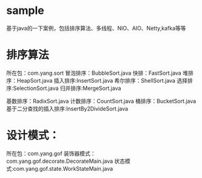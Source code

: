 # sample
基于java的一下案例，包括排序算法、多线程、NIO、AIO、Netty,kafka等等

# 排序算法
所在包：com.yang.sort
冒泡排序：BubbleSort.java      快排：FastSort.java             堆排序：HeapSort.java       插入排序:InsertSort.java
希尔排序：ShellSort.java       选择排序:SelectionSort.java     归并排序:MergeSort.java      
  
基数排序：RadixSort.java       计数排序：CountSort.java        桶排序：BucketSort.java
基于二分查找的插入排序:InsertBy2DivideSort.java


# 设计模式：
所在包：com.yang.gof
装饰器模式：com.yang.gof.decorate.DecorateMain.java
状态模式:com.yang.gof.state.WorkStateMain.java
